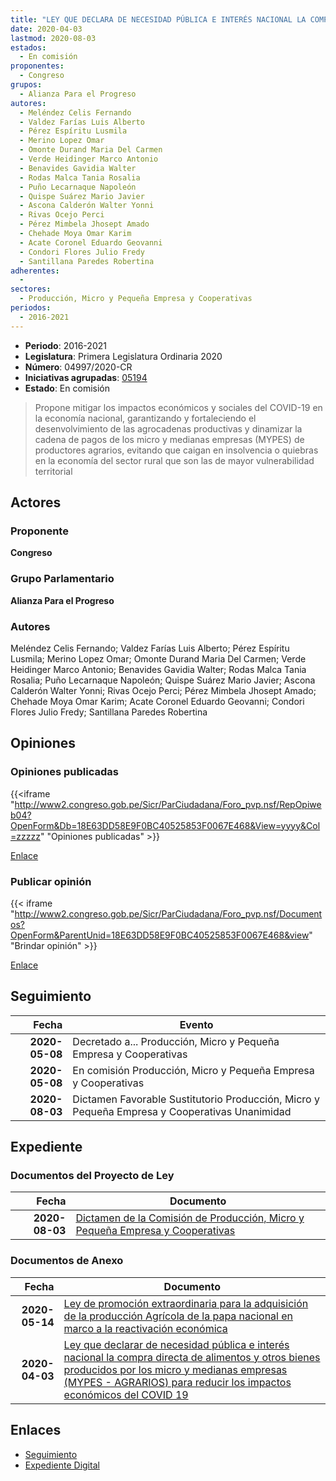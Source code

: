 ```yaml
---
title: "LEY QUE DECLARA DE NECESIDAD PÚBLICA E INTERÉS NACIONAL LA COMPRA DIRECTA DE ALIMENTOS Y OTROS BIENES PRODUCIDOS POR LOS MICRO Y MEDIANAS EMPRESAS (MYPES-AGRARIOS)PARA REDUCIR LOS IMPACTOS ECONÓMICOS DEL COVID-19"
date: 2020-04-03
lastmod: 2020-08-03
estados: 
  - En comisión
proponentes: 
  - Congreso
grupos: 
  - Alianza Para el Progreso
autores: 
  - Meléndez Celis Fernando
  - Valdez Farías Luis Alberto
  - Pérez Espíritu Lusmila
  - Merino Lopez Omar
  - Omonte Durand Maria Del Carmen
  - Verde Heidinger Marco Antonio
  - Benavides Gavidia Walter
  - Rodas Malca Tania Rosalia
  - Puño Lecarnaque Napoleón
  - Quispe Suárez Mario Javier
  - Ascona Calderón Walter Yonni
  - Rivas Ocejo Perci
  - Pérez Mimbela Jhosept Amado
  - Chehade Moya Omar Karim
  - Acate Coronel Eduardo Geovanni
  - Condori Flores Julio Fredy
  - Santillana Paredes Robertina
adherentes: 
  - 
sectores: 
  - Producción, Micro y Pequeña Empresa y Cooperativas
periodos: 
  - 2016-2021
---
```


- **Periodo**: 2016-2021
- **Legislatura**: Primera Legislatura Ordinaria 2020
- **Número**: 04997/2020-CR
- **Iniciativas agrupadas**: [05194](../../05100/05194)
- **Estado**: En comisión

> Propone mitigar los impactos económicos y sociales del COVID-19 en la economía nacional, garantizando y fortaleciendo el desenvolvimiento de las agrocadenas productivas y dinamizar la cadena de pagos de los micro y medianas empresas (MYPES) de productores agrarios, evitando que caigan en insolvencia o quiebras en la economía del sector rural que son las de mayor vulnerabilidad territorial


## Actores

### Proponente

**Congreso**

### Grupo Parlamentario

**Alianza Para el Progreso**

### Autores

Meléndez Celis Fernando; Valdez Farías Luis Alberto; Pérez Espíritu Lusmila; Merino Lopez Omar; Omonte Durand Maria Del Carmen; Verde Heidinger Marco Antonio; Benavides Gavidia Walter; Rodas Malca Tania Rosalia; Puño Lecarnaque Napoleón; Quispe Suárez Mario Javier; Ascona Calderón Walter Yonni; Rivas Ocejo Perci; Pérez Mimbela Jhosept Amado; Chehade Moya Omar Karim; Acate Coronel Eduardo Geovanni; Condori Flores Julio Fredy; Santillana Paredes Robertina


## Opiniones

### Opiniones publicadas

{{<iframe "http://www2.congreso.gob.pe/Sicr/ParCiudadana/Foro_pvp.nsf/RepOpiweb04?OpenForm&Db=18E63DD58E9F0BC40525853F0067E468&View=yyyy&Col=zzzzz" "Opiniones publicadas" >}}

[Enlace](http://www2.congreso.gob.pe/Sicr/ParCiudadana/Foro_pvp.nsf/RepOpiweb04?OpenForm&Db=18E63DD58E9F0BC40525853F0067E468&View=yyyy&Col=zzzzz)
### Publicar opinión

{{< iframe "http://www2.congreso.gob.pe/Sicr/ParCiudadana/Foro_pvp.nsf/Documentos?OpenForm&ParentUnid=18E63DD58E9F0BC40525853F0067E468&view" "Brindar opinión" >}}

[Enlace](http://www2.congreso.gob.pe/Sicr/ParCiudadana/Foro_pvp.nsf/Documentos?OpenForm&ParentUnid=18E63DD58E9F0BC40525853F0067E468&view)

## Seguimiento

| Fecha | Evento |
|------:|--------|
| **2020-05-08** | Decretado a... Producción, Micro y Pequeña Empresa y Cooperativas|
| **2020-05-08** | En comisión Producción, Micro y Pequeña Empresa y Cooperativas|
| **2020-08-03** | Dictamen Favorable Sustitutorio Producción, Micro y Pequeña Empresa y Cooperativas Unanimidad|


## Expediente


### Documentos del Proyecto de Ley

| Fecha | Documento |
|------:|--------|
| **2020-08-03** | [Dictamen de la Comisión de Producción, Micro y Pequeña Empresa y Cooperativas](http://www.leyes.congreso.gob.pe/Documentos/2016_2021/Dictamenes/Proyectos_de_Ley/04997DC18MAY-20200803.pdf) |

### Documentos de Anexo

| Fecha | Documento |
|------:|--------|
| **2020-05-14** | [Ley de promoción extraordinaria para la adquisición de la producción Agrícola de la papa nacional en marco a la reactivación económica](http://www.leyes.congreso.gob.pe/Documentos/2016_2021/Proyectos_de_Ley_y_de_Resoluciones_Legislativas/PL05194-20200514.pdf) |
| **2020-04-03** | [Ley que declarar de necesidad pública e interés nacional la compra directa de alimentos y otros bienes producidos por los micro y medianas empresas (MYPES - AGRARIOS) para reducir los impactos económicos del COVID 19](http://www.leyes.congreso.gob.pe/Documentos/2016_2021/Proyectos_de_Ley_y_de_Resoluciones_Legislativas/PL04997_20200403.pdf) |

## Enlaces 

- [Seguimiento](http://www2.congreso.gob.pe/Sicr/TraDocEstProc/CLProLey2016.nsf/f7fff46988ca05b1052578e100829cc7/b437a3856b46078605258540000ea851?OpenDocument)
- [Expediente Digital](http://www2.congreso.gob.pe/Sicr/TraDocEstProc/CLProLey2016.nsf/f7fff46988ca05b1052578e100829cc7/b437a3856b46078605258540000ea851?OpenDocument&Click=05257FB7005EB655.eb71d0cf91d8294e05256cdf006b5706/$Body/0.1C6C)

